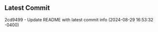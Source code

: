 
## Latest Commit
2cd9499 - Update README with latest commit info (2024-08-29 16:53:32 -0400) <Yunxi-Zhou>
